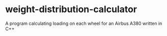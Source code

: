# weight-distribution-calculator
A program calculating loading on each wheel for an Airbus A380 written in C++
